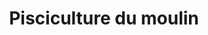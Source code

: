 ---
title: "Pisciculture du moulin"
url: /elbeuf-sur-andelle/pisciculture-du-moulin/
shop: Angeln
---